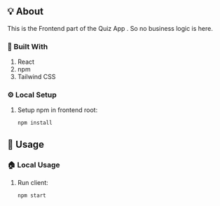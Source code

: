 ## 💡 About

This is the Frontend part of the Quiz App . So no business logic is here.

### 🧱 Built With

1. React
2. npm
3. Tailwind CSS

### ⚙️ Local Setup

1. Setup npm in frontend root:
   ```shell
   npm install
   ```

## 👟 Usage

### 🏠 Local Usage

1.  Run client:
    ```bash
    npm start
    ```
